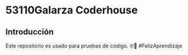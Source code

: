 # 53110Galarza Coderhouse
## Introducción
Este repositorio es usado para pruebas de código.
🤓🎉 #FelizAprendizaje
